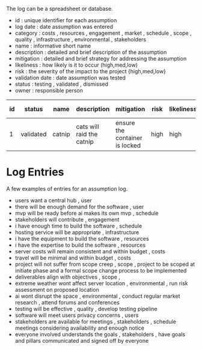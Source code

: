 The log can be a spreadsheet or database.

- id : unique identifier for each assumption
- log date : date assumption was entered
- category : costs , resources , engagement , market , schedule , scope , quality , infrastructure , environmental , stakeholders
- name : informative short name
- description : detailed and brief description of the assumption
- mitigation : detailed and brief strategy for addressing the assumption
- likeliness : how likely is it to occur (high,med,low)
- risk : the severity of the impact to the project {high,med,low}
- validation date : date assumption was tested
- status : testing , validated , dismissed
- owner : responsible person

|id|status|name|description|mitigation|risk|likeliness|log date|test date|owner|data source|
|--|--|--|--|--|--|--|--|--|--|--|
|1|validated|catnip|cats will raid the catnip|ensure the container is locked|high|high|Mar 2|Mar 10|Felix|survey|

# Log Entries

A few examples of entries for an assumption log.

- users want a central hub , user
- there will be enough demand for the software , user
- mvp will be ready before ai makes its own mvp , schedule
- stakeholders will contribute , engagement
- i have enough time to build the software , schedule
- hosting service will be appropriate , infrastructure
- i have the equipment to build the software , resources
- i have the expertise to build the software , resources
- server costs will remain consistent and within budget , costs
- travel will be minimal and within budget , costs
- project will not suffer from scope creep , scope , project to be scoped at initiate phase and a formal scope change process to be implemented
- deliverables align with objectives , scope , 
- extreme weather wont affect server location , environmental , run risk assessment on proposed location
- ai wont disrupt the space , environmental , conduct regular market research , attend forums and conferences
- testing will be effective , quality , develop testing pipeline
- software will meet users privacy concerns , users
- stakeholders are available for meetings , stakeholders , schedule meetings considering availability and enough notice
- everyone involved understands the goals , stakeholders , have goals and pillars communicated and signed off by everyone




